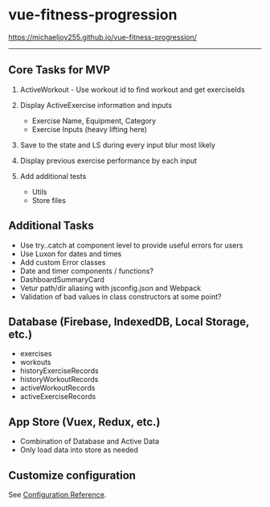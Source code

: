 # vue-fitness-progression

<https://michaeljoy255.github.io/vue-fitness-progression/>

---

## Core Tasks for MVP

1. ActiveWorkout - Use workout id to find workout and get exerciseIds

1. Display ActiveExercise information and inputs

   - Exercise Name, Equipment, Category
   - Exercise Inputs (heavy lifting here)

1. Save to the state and LS during every input blur most likely

1. Display previous exercise performance by each input

1. Add additional tests

   - Utils
   - Store files

## Additional Tasks

- Use try..catch at component level to provide useful errors for users
- Use Luxon for dates and times
- Add custom Error classes
- Date and timer components / functions?
- DashboardSummaryCard
- Vetur path/dir aliasing with jsconfig.json and Webpack
- Validation of bad values in class constructors at some point?

## Database (Firebase, IndexedDB, Local Storage, etc.)

- exercises
- workouts
- historyExerciseRecords
- historyWorkoutRecords
- activeWorkoutRecords
- activeExerciseRecords

## App Store (Vuex, Redux, etc.)

- Combination of Database and Active Data
- Only load data into store as needed

## Customize configuration

See [Configuration Reference](https://cli.vuejs.org/config/).
